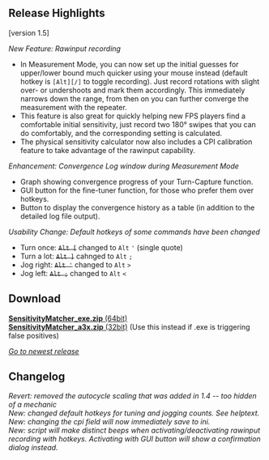## Release Highlights

[version 1.5]

_New Feature: Rawinput recording_

* In Measurement Mode, you can now set up the initial guesses for upper/lower bound much quicker using your mouse instead (default hotkey is `[Alt][/]` to toggle recording). Just record rotations with slight over- or undershoots and mark them accordingly. This immediately narrows down the range, from then on you can further converge the measurement with the repeater.
* This feature is also great for quickly helping new FPS players find a comfortable initial sensitivity, just record two 180° swipes that you can do comfortably, and the corresponding setting is calculated.
* The physical sensitivity calculator now also includes a CPI calibration feature to take advantage of the rawinput capability.

_Enhancement: Convergence Log window during Measurement Mode_

* Graph showing convergence progress of your Turn-Capture function.
* GUI button for the fine-tuner function, for those who prefer them over hotkeys.
* Button to display the convergence history as a table (in addition to the detailed log file output).

_Usability Change: Default hotkeys of some commands have been changed_
* Turn once: ~~`Alt [`~~ changed to `Alt` `'` (single quote)
* Turn a lot: ~~`Alt ]`~~ cahnged to `Alt` `;`
* Jog right: ~~`Alt '`~~ changed to `Alt` `>`
* Jog left: ~~`Alt ;`~~ changed to `Alt` `<`

## Download

[**SensitivityMatcher_exe.zip** (64bit)](https://github.com/KovaaK/SensitivityMatcher/releases/download/1.5/SensitivityMatcher_exe.zip) \
[**SensitivityMatcher_a3x.zip** (32bit)](https://github.com/KovaaK/SensitivityMatcher/releases/download/1.5/SensitivityMatcher_a3x.zip) (Use this instead if .exe is triggering false positives)

[_Go to newest release_](https://github.com/KovaaK/SensitivityMatcher/releases/latest)

## Changelog
_Revert: removed the autocycle scaling that was added in 1.4 -- too hidden of a mechanic_ \
_New: changed default hotkeys for tuning and jogging counts. See helptext._ \
_New: changing the cpi field will now immediately save to ini._ \
_New: script will make distinct beeps when activating/deactivating rawinput recording with hotkeys. Activating with GUI button will show a confirmation dialog instead._ 
